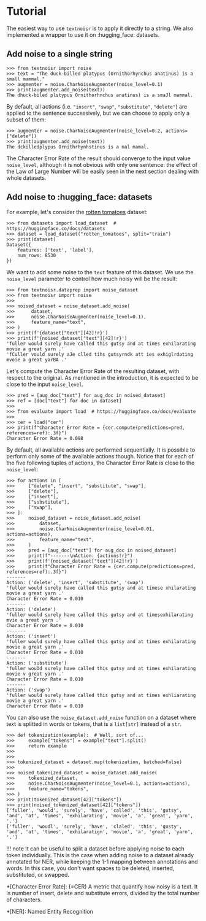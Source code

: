 # Tutorial

The easiest way to use `textnoisr` is to apply it directly to a string.
We also implemented a wrapper to use it on :hugging_face: datasets.

## Add noise to a single string

```pycon
>>> from textnoisr import noise
>>> text = "The duck-billed platypus (Ornithorhynchus anatinus) is a small mammal."
>>> augmenter = noise.CharNoiseAugmenter(noise_level=0.1)
>>> print(augmenter.add_noise(text))
The dhuck-biled plstypus Ornithorhnchus anatinus) is a smaJl mammal.
```

By default, all actions (i.e. `"insert"`, `"swap"`, `"substitute"`, `"delete"`)
are applied to the sentence successively, but we can choose to apply only a subset of them:

```pycon
>>> augmenter = noise.CharNoiseAugmenter(noise_level=0.2, actions=["delete"])
>>> print(augmenter.add_noise(text))
The dckilledplypus Ornithrhynhstinus is a mal mamal.
```

The Character Error Rate of the result should converge to the input value `noise_level`,
although it is not obvious with only one sentence:
the effect of the Law of Large Number will be easily seen
in the next section dealing with whole datasets.


## Add noise to :hugging_face: datasets

For example, let's consider the
[rotten tomatoes](https://huggingface.co/datasets/rotten_tomatoes) dataset:

```pycon
>>> from datasets import load_dataset  # https://huggingface.co/docs/datasets
>>> dataset = load_dataset("rotten_tomatoes", split="train")
>>> print(dataset)
Dataset({
    features: ['text', 'label'],
    num_rows: 8530
})

```

We want to add some noise to the `text` feature of this dataset.
We use the `noise_level` parameter to control how much noisy will be the result:


```pycon
>>> from textnoisr.dataprep import noise_dataset
>>> from textnoisr import noise
>>>
>>> noised_dataset = noise_dataset.add_noise(
>>>      dataset,
>>>      noise.CharNoiseAugmenter(noise_level=0.1),
>>>      feature_name="text",
>>> )
>>> print(f'{dataset["text"][42]!r}')
>>> print(f'{noised_dataset["text"][42]!r}')
'fuller would surely have called this gutsy and at times exhilarating movie a great yarn .'
'fCuller vould surely aJe clled tihs gutsyrndk att ies exhiglrdating mvoie a great yarBA .'
```

Let's compute the Character Error Rate of the resulting dataset,
with respect to the original. As mentioned in the introduction,
it is expected to be close to the input `noise_level`.

```pycon
>>> pred = [aug_doc["text"] for aug_doc in noised_dataset]
>>> ref = [doc["text"] for doc in dataset]
>>>
>>> from evaluate import load  # https://huggingface.co/docs/evaluate
>>>
>>> cer = load("cer")
>>> print(f"Character Error Rate = {cer.compute(predictions=pred, references=ref):.3f}")
Character Error Rate = 0.098
```

By default, all available actions are performed sequentially.
It is possible to perform only some of the available actions though.
Notice that for each of the five following tuples of actions,
the Character Error Rate is close to the `noise_level`:

```pycon
>>> for actions in [
>>>     ["delete", "insert", "substitute", "swap"],
>>>     ["delete"],
>>>     ["insert"],
>>>     ["substitute"],
>>>     ["swap"],
>>> ]:
>>>     noised_dataset = noise_dataset.add_noise(
>>>         dataset,
>>>         noise.CharNoiseAugmenter(noise_level=0.01, actions=actions),
>>>         feature_name="text",
>>>     )
>>>     pred = [aug_doc["text"] for aug_doc in noised_dataset]
>>>     print(f"-------\nAction: {actions!r}")
>>>     print(f'{noised_dataset["text"][42]!r}')
>>>     print(f"Character Error Rate = {cer.compute(predictions=pred, references=ref):.3f}")
-------
Action: ('delete', 'insert', 'substitute', 'swap')
'fuller would surely have called this gutsy and at timese xhilarating movie a great yarn .'
Character Error Rate = 0.010
-------
Action: ('delete')
'fuller would surely have called this gutsy and at timesexhilarating mvie a great yarn .'
Character Error Rate = 0.010
-------
Action: ('insert')
'fuller would surely have called this gutsy and at times exhilarating movie a great yarn .'
Character Error Rate = 0.010
-------
Action: ('substitute')
'fuller wouOd surely have called this gutsy and at times exhilarating movie v great yarn .'
Character Error Rate = 0.010
-------
Action: ('swap')
'fuller would surely have called this gutsy and at times exhliarating movie a great yarn .'
Character Error Rate = 0.010
```

You can also use the `noise_dataset.add_noise` function on a dataset
where text is splitted in words or tokens,
that is a `list[str]` instead of a `str`.

```pycon
>>> def tokenization(example):  # Well, sort of...
>>>     example["tokens"] = example["text"].split()
>>>     return example
>>>
>>>
>>> tokenized_dataset = dataset.map(tokenization, batched=False)
>>>
>>> noised_tokenized_dataset = noise_dataset.add_noise(
>>>     tokenized_dataset,
>>>     noise.CharNoiseAugmenter(noise_level=0.1, actions=actions),
>>>     feature_name="tokens",
>>> )
>>> print(tokenized_dataset[42]["tokens"])
>>> print(noised_tokenized_dataset[42]["tokens"])
['fuller', 'would', 'surely', 'have', 'called', 'this', 'gutsy', 'and', 'at', 'times', 'exhilarating', 'movie', 'a', 'great', 'yarn', '.']
['fuller', 'woudl', 'surely', 'have', 'claled', 'this', 'gusty', 'and', 'at', 'times', 'exhilaratign', 'movie', 'a', 'great', 'yarn', '.']
```

!!! note
    It can be useful to split a dataset before applying noise to each token individually.
    This is the case when adding noise to a dataset already annotated for NER,
    while keeping the 1-1 mapping between annotations and words.
    In this case, you don't want spaces to be deleted, inserted, substituted, or swapped.

*[Character Error Rate]: (=CER) A metric that quantify how noisy is a text. It is number of insert, delete and substitute errors, divided by the total number of characters.

*[NER]: Named Entity Recognition
